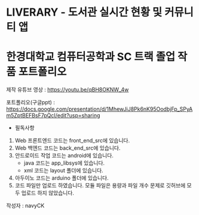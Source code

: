 # LIVERARY - 도서관 실시간 현황 및 커뮤니티 앱
# 한경대학교 컴퓨터공학과 SC 트랙 졸업 작품 포트폴리오

제작 유튜브 영상 : https://youtu.be/qBH8OKNW_4w

포트폴리오(구글ppt) : https://docs.google.com/presentation/d/1MhewJiJ8Pk6nK95OodbjFp_SPyAm5ZptBEFBsF7pQcI/edit?usp=sharing

- 필독사항
1. Web 프론트엔드 코드는 front_end_src에 있습니다.
2. Web 백엔드 코드는 back_end_src에 있습니다.
3. 안드로이드 작업 코드는 android에 있습니다. 
    - java 코드는 app_libsys에 있습니다.
    - xml 코드는 layout 폴더에 있습니다.
4. 아두이노 코드는 arduino 폴더에 있습니다.
5. 코드 파일만 업로드 하였습니다. 모듈 파일은 용량과 파일 개수 문제로 깃허브에 모두 업로드 하지 않았습니다.

작성자 : navyCK
